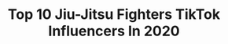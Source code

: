 ---
title: Top 10 Jiu-Jitsu Fighters TikTok Influencers In 2020
description: >-
  Find top jiu-jitsu fighters TikTok influencers in 2020. Most popular hashtags: #boxing #grappling #thaiboxing #military.
platform: TikTok
profiles:
  - username: "faithfullyme"
    fullname: >-
      Fae
    location: "United States"
    followers: 119762
    engagement: 1387
    commentsToLikes: 0.008775
    id: ck9si7z0lxe600j784jzztt6d
    verified: false
    hashtags: "#badhairday, #normalpeople, #quickcuts, #keepingbusy"
  - username: "supersaiyachamp"
    fullname: >-
      Alberto Serrano Gove
    location: "Mexico"
    followers: 172077
    engagement: 1718
    commentsToLikes: 0.007721
    id: ck8sa9vrf159o0j78t3yp2hu3
    verified: false
    hashtags: "#funko, #10demayo, #nismo, #sony"
  - username: "trainer.tompoo66"
    fullname: >-
      trainer.tompoo66
    location: "Turkey"
    followers: 22533
    engagement: 284
    commentsToLikes: 0.044218
    id: ck9eja3591r9w0j78awso0oct
    verified: false
    hashtags: "#badweek, #bordubereliler, #cukurdizi, #teamgeist"
  - username: "jayde_sheeley"
    fullname: >-
      jayde_sheeley
    location: "United States"
    followers: 193096
    engagement: 830
    commentsToLikes: 0.014608
    id: cka6acwumvx4i0i78g4t6i9z8
    verified: false
    hashtags: "#howboutnow, #transfomation, #kardashians, #motivation"
  - username: "theassassin_mma"
    fullname: >-
      Shimon Smotritsky
    location: ""
    followers: 2596
    engagement: 410
    commentsToLikes: 0.036867
    id: ckamvxy1b5yfg0i78g04s29xz
    verified: false
    hashtags: "#throw, #ufcvideo, #kicks, #push"
  - username: "farakicks"
    fullname: >-
      Master Fa
    location: "Kazakhstan"
    followers: 214280
    engagement: 594
    commentsToLikes: 0.011344
    id: ck9ej9zz61qjy0j78jd33bqnn
    verified: false
    hashtags: "#iaido, #streetfight, #bizbirgemiz, #cocacolamentos"
  - username: "selfdefenseonline"
    fullname: >-
      Self-defense online
    location: "United States"
    followers: 268946
    engagement: 774
    commentsToLikes: 0.007617
    id: ck9pmhoru9h190j787d977x5t
    verified: false
    hashtags: "#martialartist, #womenrespect, #fightingtips, #onepunch"
  - username: "theninjanate"
    fullname: >-
      ninjanate
    location: "United States"
    followers: 13567
    engagement: 482
    commentsToLikes: 0.010940
    id: ck9v185d0fxzk0j780k5ot92m
    verified: false
    hashtags: "#kravmaga, #drunkenfist, #china, #japanese"
  - username: "judeguo"
    fullname: >-
      Jude Guo
    location: "United States"
    followers: 199066
    engagement: 529
    commentsToLikes: 0.006514
    id: ck99ah3nqhlkg0j78o90gg4y8
    verified: false
    hashtags: "#stayhome, #kobe, #kobebryant, #boxing"
  - username: "neakta"
    fullname: >-
      Kru Sam Neak Ta
    location: "Canada"
    followers: 3110
    engagement: 505
    commentsToLikes: 0.005822
    id: cka0saon4kivi0i780uxruh3g
    verified: false
    hashtags: "#muaythaiottawa, #nogi, #throw, #neakta"
---